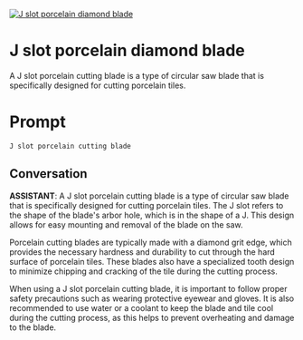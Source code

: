 
[![J slot porcelain diamond blade](https://flow-prompt-covers.s3.us-west-1.amazonaws.com/icon/Lofi/i3.png)]()
# J slot porcelain diamond blade 
A J slot porcelain cutting blade is a type of circular saw blade that is specifically designed for cutting porcelain tiles.

# Prompt

```
J slot porcelain cutting blade
```

## Conversation

**ASSISTANT**: A J slot porcelain cutting blade is a type of circular saw blade that is specifically designed for cutting porcelain tiles. The J slot refers to the shape of the blade's arbor hole, which is in the shape of a J. This design allows for easy mounting and removal of the blade on the saw. 



Porcelain cutting blades are typically made with a diamond grit edge, which provides the necessary hardness and durability to cut through the hard surface of porcelain tiles. These blades also have a specialized tooth design to minimize chipping and cracking of the tile during the cutting process.



When using a J slot porcelain cutting blade, it is important to follow proper safety precautions such as wearing protective eyewear and gloves. It is also recommended to use water or a coolant to keep the blade and tile cool during the cutting process, as this helps to prevent overheating and damage to the blade.


